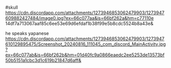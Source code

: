 #skull
https://cdn.discordapp.com/attachments/1273946853062479903/1273947609882427484/image0.jpg?ex=66c077aa&is=66bf262a&hm=c77110e
14df7a713067aaf85c6ee53e69d6efdaf1b38f99e5b8cdc5524b8a43e&

he speaks yapanese
https://cdn.discordapp.com/attachments/1273946853062479903/1273947610129895475/Screenshot_20240816_111045_com_discord_MainActivity.jpg?ex=66c077ab&is=66bf262b&hm=01d40fc9a0866eaedc2ee5253de13573bf50b5151a1cbc3d1c619b21847d6aff&
